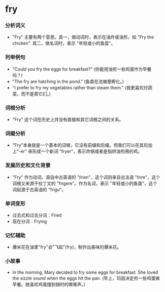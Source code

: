 # fry

### 分析词义

  

*   "Fry" 主要有两个意思。其一，做动词时，表示在油炸或油煎，如 "Fry the chicken". 其二，做名词时，表示 "年轻或小的鱼苗"。

  

### 列举例句

  

*   "Could you fry the eggs for breakfast?" (你能用油煎一些鸡蛋作为早餐吗？)
*   "The fry are hatching in the pond." (鱼苗在池塘里孵化。)
*   "I prefer to fry my vegetables rather than steam them." (我更喜欢炒蔬菜，而不是蒸它们。)

  

### 词根分析

  

*   "Fry" 这个词在历史上并没有直接和其它词根之间的关系。

  

### 词缀分析

  

*   "Fry"本身就是一个基本的词根，它没有前缀和后缀。但我们可以在其后加上“-er” 来形成一个新词 "fryer"，表示炸锅或者是指供油煎用的鸡。

  

### 发展历史和文化背景

  

*   "Fry" 作为动词，源自中古英语的 "frien"，这个词则来自古法语 "frire"，这个词根又来源于拉丁文的 "frigere"。作为名词，表示 "年轻或小的鱼苗"，这个词起源于古英语的 "frigu"。

  

### 单词变形

  

*   过去式和过去分词：Fried
*   现在分词：Frying

  

### 记忆辅助

  

*   爆米花在油里"fry"会"飞起"(fry)，制作出美味的爆米花。

  

### 小故事

  

*   In the morning, Mary decided to fry some eggs for breakfast. She loved the sizzle sound when the eggs hit the pan. (早上，玛丽决定煎一些鸡蛋做早餐。她喜欢鸡蛋撞到锅时的嘶嘶声。)
